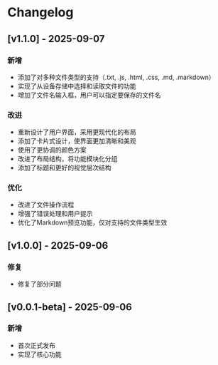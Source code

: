 # Changelog

## [v1.1.0] - 2025-09-07

### 新增
- 添加了对多种文件类型的支持（.txt, .js, .html, .css, .md, .markdown）
- 实现了从设备存储中选择和读取文件的功能
- 增加了文件名输入框，用户可以指定要保存的文件名

### 改进
- 重新设计了用户界面，采用更现代化的布局
- 添加了卡片式设计，使界面更加清晰和美观
- 使用了更协调的颜色方案
- 改进了布局结构，将功能模块化分组
- 添加了标题和更好的视觉层次结构

### 优化
- 改进了文件操作流程
- 增强了错误处理和用户提示
- 优化了Markdown预览功能，仅对支持的文件类型生效

## [v1.0.0] - 2025-09-06

### 修复
- 修复了部分问题

## [v0.0.1-beta] - 2025-09-06

### 新增
- 首次正式发布
- 实现了核心功能
